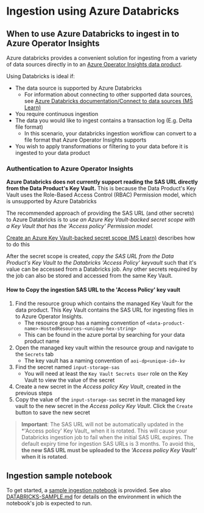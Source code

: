 # Ingestion using Azure Databricks

## When to use Azure Databricks to ingest in to Azure Operator Insights

Azure databricks provides a convenient solution for ingesting from a variety of data sources directly in to an [Azure Operator Insights data product](https://learn.microsoft.com/en-us/azure/operator-insights/).

Using Databricks is ideal if:

- The data source is supported by Azure Databricks
  - For information about connecting to other supported data sources, see [Azure Databricks documentation/Connect to data sources (MS Learn)](https://learn.microsoft.com/en-us/azure/databricks/connect/)
- You require continuous ingestion
- The data you would like to ingest contains a transaction log (E.g. Delta file format)
  - In this scenario, your databricks ingestion workflow can convert to a file format that Azure Operator Insights supports
- You wish to apply transformations or filtering to your data before it is ingested to your data product

### Authentication to Azure Operator Insights

**Azure Databricks does not currently support reading the SAS URL directly from the Data Product's Key Vault.** This is because the Data Product's Key Vault uses the Role-Based Access Control (RBAC) Permission model, which is unsupported by Azure Databricks

The recommended approach of providing the SAS URL (and other secrets) to Azure Databricks is to _use an Azure Key Vault-backed secret scope with a Key Vault that has the 'Access policy' Permission model._

[Create an Azure Key Vault-backed secret scope (MS Learn)](https://learn.microsoft.com/en-us/azure/databricks/security/secrets/secret-scopes#--create-an-azure-key-vault-backed-secret-scope) describes how to do this

After the secret scope is created, _copy the SAS URL from the Data Product's Key Vault to the Databricks 'Access Policy' keyvault_ such that it's value can be accessed from a Databricks job. Any other secrets required by the job can also be stored and accessed from the same Key Vault.

#### How to Copy the ingestion SAS URL to the 'Access Policy' key vault

  1. Find the resource group which contains the managed Key Vault for the data product. This Key Vault contains the SAS URL for ingesting files in to Azure Operator Insights.
      - The resource group has a naming convention of `<data-product-name>-HostedResources-<unique-hex-string>`
      - This can be found in the azure portal by searching for your data product name
  1. Open the managed key vault within the resource group and navigate to the `Secrets` tab
      - The key vault has a naming convention of `aoi-dp<unique-id>-kv`
  1. Find the secret named `input-storage-sas`
      - You will need at least the `Key Vault Secrets User` role on the Key Vault to view the value of the secret
  1. Create a new secret in the *Access policy Key Vault*, created in the previous steps
  1. Copy the value of the `input-storage-sas` secret in the managed key vault to the new secret in the *Access policy Key Vault*. Click the `Create` button to save the new secret

> **Important**: The SAS URL will not be automatically updated in the *'Access policy' Key Vault_ when it is rotated. This will cause your Databricks ingestion job to fail when the initial SAS URL expires. The default expiry time for ingestion SAS URLs is 3 months.
To avoid this, **the new SAS URL must be uploaded to the _'Access policy Key Vault'_ when it is rotated**.

## Ingestion sample notebook

To get started, a [sample ingestion notebook](databricks-aoi-ingestion.py) is provided. See also [DATABRICKS-SAMPLE.md](./DATABRICKS-SAMPLE.md) for details on the environment in which the notebook's job is expected to run.
